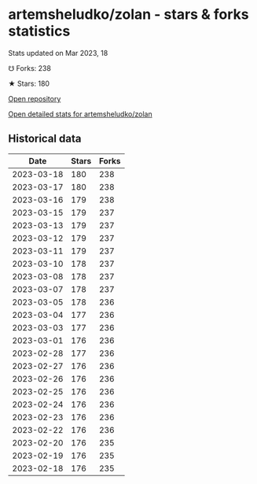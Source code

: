 # artemsheludko/zolan - stars & forks statistics

Stats updated on Mar 2023, 18

☋ Forks: 238

★ Stars: 180

[Open repository](https://github.com/artemsheludko/zolan)

[Open detailed stats for artemsheludko/zolan](https://reviewgithub.com/rep/artemsheludko/zolan)

## Historical data
| Date | Stars | Forks |
|------|-------|-------|
| 2023-03-18 | 180 | 238 | 
| 2023-03-17 | 180 | 238 | 
| 2023-03-16 | 179 | 238 | 
| 2023-03-15 | 179 | 237 | 
| 2023-03-13 | 179 | 237 | 
| 2023-03-12 | 179 | 237 | 
| 2023-03-11 | 179 | 237 | 
| 2023-03-10 | 178 | 237 | 
| 2023-03-08 | 178 | 237 | 
| 2023-03-07 | 178 | 237 | 
| 2023-03-05 | 178 | 236 | 
| 2023-03-04 | 177 | 236 | 
| 2023-03-03 | 177 | 236 | 
| 2023-03-01 | 176 | 236 | 
| 2023-02-28 | 177 | 236 | 
| 2023-02-27 | 176 | 236 | 
| 2023-02-26 | 176 | 236 | 
| 2023-02-25 | 176 | 236 | 
| 2023-02-24 | 176 | 236 | 
| 2023-02-23 | 176 | 236 | 
| 2023-02-22 | 176 | 236 | 
| 2023-02-20 | 176 | 235 | 
| 2023-02-19 | 176 | 235 | 
| 2023-02-18 | 176 | 235 | 

